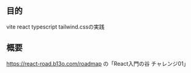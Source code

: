 ## 目的
vite react typescript tailwind.cssの実践

## 概要
https://react-road.b13o.com/roadmap  の「React入門の谷 チャレンジ01」

